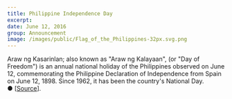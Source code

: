 ```yaml
---
title: Philippine Independence Day
excerpt:
date: June 12, 2016
group: Announcement
image: /images/public/Flag_of_the_Philippines-32px.svg.png
---
```


Araw ng Kasarinlan; also known as "Araw ng Kalayaan", (or "Day of Freedom") is an annual national holiday of the Philippines observed on June 12, commemorating the Philippine Declaration of Independence from Spain on June 12, 1898. Since 1962, it has been the country's National Day.
&#x25cf;&nbsp;[[Source](https://en.wikipedia.org/wiki/Independence_Day_(Philippines))].